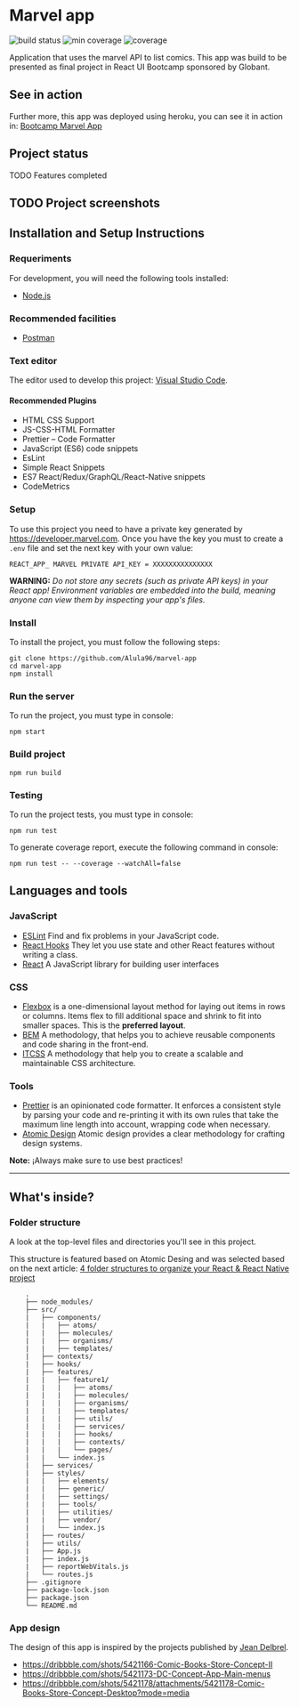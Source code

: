 # Marvel app
![build status](https://img.shields.io/static/v1?label=build&message=passing&color=brightgreen)
![min coverage](https://img.shields.io/static/v1?label=min%20coverage&message=65%&color=brightgreen)
![coverage](https://img.shields.io/static/v1?label=coverage&message=98%&color=brightgreen)

Application that uses the marvel API to list comics. This app was build to be presented as final project in React UI Bootcamp sponsored by Globant.

## See in action
Further more, this app was deployed using heroku, you can see it in action in: 
[Bootcamp Marvel App](https://bootcamp-marvel-app.herokuapp.com/)

## Project status
TODO Features completed

## TODO Project screenshots

## Installation and Setup Instructions 

### Requeriments

For development, you will need the following tools installed:

- [Node.js](https://nodejs.org/es/)

### Recommended facilities

- [Postman](https://www.postman.com/)

### Text editor

The editor used to develop this project: [Visual Studio Code](https://code.visualstudio.com/).
#### Recommended Plugins

- HTML CSS Support
- JS-CSS-HTML Formatter
- Prettier – Code Formatter
- JavaScript (ES6) code snippets
- EsLint
- Simple React Snippets
- ES7 React/Redux/GraphQL/React-Native snippets
- CodeMetrics

### Setup
To use this project you need to have a private key generated by https://developer.marvel.com. Once you have the key you must to create a `.env` file and set the next key with your own value:

```
REACT_APP_ MARVEL PRIVATE API_KEY = XXXXXXXXXXXXXXX
```

**WARNING:** *Do not store any secrets (such as private API keys) in your React app! Environment variables are embedded into the build, meaning anyone can view them by inspecting your app's files.*

### Install
To install the project, you must follow the following steps:

    git clone https://github.com/Alula96/marvel-app
    cd marvel-app
    npm install

### Run the server

To run the project, you must type in console:

    npm start

### Build project 

    npm run build

### Testing

To run the project tests, you must type in console:

    npm run test

To generate coverage report, execute the following command in console:

    npm run test -- --coverage --watchAll=false

## Languages ​​and tools

### JavaScript

- [ESLint](https://eslint.org/) Find and fix problems in your JavaScript code.
- [React Hooks](https://es.reactjs.org/docs/hooks-intro.html) They let you use state and other React features without writing a class.
- [React](http://facebook.github.io/react) A JavaScript library for building user interfaces

### CSS

- [Flexbox](https://css-tricks.com/snippets/css/a-guide-to-flexbox/) is a one-dimensional layout method for laying out items in rows or columns. Items flex to fill additional space and shrink to fit into smaller spaces. This is the **preferred layout**.
- [BEM](http://getbem.com/introduction/) A methodology, that helps you to achieve reusable components and code sharing in the front-end.
- [ITCSS](https://www.xfive.co/blog/itcss-scalable-maintainable-css-architecture/) A methodology that help you to create a scalable and maintainable CSS architecture.

### Tools

- [Prettier](https://sass-lang.com/documentation) is an opinionated code formatter. It enforces a consistent style by parsing your code and re-printing it with its own rules that take the maximum line length into account, wrapping code when necessary.
- [Atomic Design](https://bradfrost.com/blog/post/atomic-web-design/) Atomic design provides a clear methodology for crafting design systems.

**Note:** ¡Always make sure to use best practices!

---

## What's inside?

### Folder structure

A look at the top-level files and directories you'll see in this project.

This structure is featured based on Atomic Desing and was selected based on the next article: [4 folder structures to organize your React & React Native project](https://reboot.studio/blog/folder-structures-to-organize-react-project/)

```
    .
    ├── node_modules/
    ├── src/
    |   ├── components/
    |   |   ├── atoms/
    |   |   ├── molecules/
    |   |   ├── organisms/
    |   |   ├── templates/
    |   ├── contexts/
    |   ├── hooks/
    |   ├── features/
    |   |   ├── feature1/
    |   |   |   ├── atoms/
    |   |   |   ├── molecules/
    |   |   |   ├── organisms/
    |   |   |   ├── templates/
    |   |   |   ├── utils/
    |   |   |   ├── services/
    |   |   |   ├── hooks/
    |   |   |   ├── contexts/
    |   |   |   └── pages/
    |   |   └── index.js
    |   ├── services/
    |   ├── styles/
    |   |   ├── elements/
    |   |   ├── generic/
    |   |   ├── settings/
    |   |   ├── tools/
    |   |   ├── utilities/
    |   |   ├── vendor/
    |   |   └── index.js
    |   ├── routes/
    |   ├── utils/
    |   ├── App.js
    |   ├── index.js
    |   ├── reportWebVitals.js
    |   └── routes.js
    ├── .gitignore
    ├── package-lock.json
    ├── package.json
    └── README.md
```

### App design

The design of this app is inspired by the projects published by [Jean Delbrel](https://dribbble.com/jeandelbrel).

- https://dribbble.com/shots/5421166-Comic-Books-Store-Concept-II
- https://dribbble.com/shots/5421173-DC-Concept-App-Main-menus
- https://dribbble.com/shots/5421178/attachments/5421178-Comic-Books-Store-Concept-Desktop?mode=media
